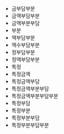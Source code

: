 - 금부담부분
- 금액부담부분
- 금액부분부담
- 부분
- 액부담부분
- 액수부담부분
- 정부담부분
- 정액부담부분
- 특정
- 특정금액
- 특정금액부담
- 특정금액부분부담
- 특정금액부분부담부분
- 특정부담
- 특정부분
- 특정부분부담
- 특정부분부담부분
